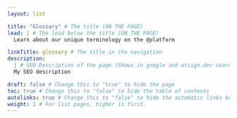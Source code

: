 ```yaml
---
layout: list

title: "Glossary" # The title (ON THE PAGE)
lead: | # The lead below the title (ON THE PAGE)
  Learn about our unique terminology on the @platform

linkTitle: glossary # The title in the navigation
description:
  | # SEO Description of the page (Shows in google and atsign.dev search)
  My SEO description

draft: false # Change this to "true" to hide the page
toc: true # Change this to "false" to hide the table of contents
autolinks: true # Change this to "false" to hide the automatic links below your content
weight: 1 # For list pages, higher is first.
---
```

